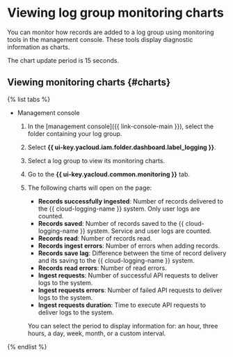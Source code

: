 # Viewing log group monitoring charts

You can monitor how records are added to a log group using monitoring tools in the management console. These tools display diagnostic information as charts.

The chart update period is 15 seconds.

## Viewing monitoring charts {#charts}

{% list tabs %}

- Management console

   1. In the [management console]({{ link-console-main }}), select the folder containing your log group.
   1. Select **{{ ui-key.yacloud.iam.folder.dashboard.label_logging }}**.
   1. Select a log group to view its monitoring charts.
   1. Go to the **{{ ui-key.yacloud.common.monitoring }}** tab.
   1. The following charts will open on the page:
      * **Records successfully ingested**: Number of records delivered to the {{ cloud-logging-name }} system. Only user logs are counted.
      * **Records saved**: Number of records saved to the {{ cloud-logging-name }} system. Service and user logs are counted.
      * **Records read**: Number of records read.
      * **Records ingest errors**: Number of errors when adding records.
      * **Records save lag**: Difference between the time of record delivery and its saving to the {{ cloud-logging-name }} system.
      * **Records read errors**: Number of read errors.
      * **Ingest requests**: Number of successful API requests to deliver logs to the system.
      * **Ingest requests errors**: Number of failed API requests to deliver logs to the system.
      * **Ingest requests duration**: Time to execute API requests to deliver logs to the system.

      You can select the period to display information for: an hour, three hours, a day, week, month, or a custom interval.

{% endlist %}